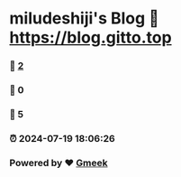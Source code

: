 # miludeshiji's Blog :link: https://blog.gitto.top 
### :page_facing_up: [2](https://blog.gitto.top/tag.html) 
### :speech_balloon: 0 
### :hibiscus: 5 
### :alarm_clock: 2024-07-19 18:06:26 
### Powered by :heart: [Gmeek](https://github.com/Meekdai/Gmeek)
